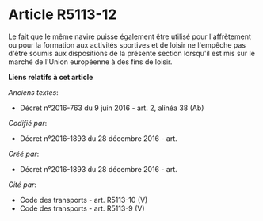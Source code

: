 # Article R5113-12

Le fait que le même navire puisse également être utilisé pour l'affrètement ou pour la formation aux activités sportives et
de loisir ne l'empêche pas d'être soumis aux dispositions de la présente section lorsqu'il est mis sur le marché de l'Union
européenne à des fins de loisir.

**Liens relatifs à cet article**

_Anciens textes_:

  - Décret n°2016-763 du 9 juin 2016 - art. 2, alinéa 38  (Ab)

_Codifié par_:

  - Décret n°2016-1893 du 28 décembre 2016 - art.

_Créé par_:

  - Décret n°2016-1893 du 28 décembre 2016 - art.

_Cité par_:

  - Code des transports - art. R5113-10 (V)
  - Code des transports - art. R5113-9 (V)
